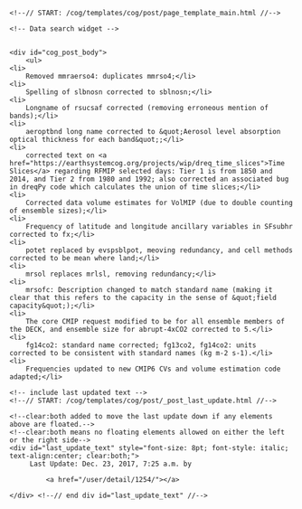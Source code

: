          

    <!--// START: /cog/templates/cog/post/page_template_main.html //-->
<!--// loading page body from page_template_main.html //-->




  	<!-- Data search widget -->
  	

    <div id="cog_post_body">
        <ul>
	<li>
		Removed mmraerso4: duplicates mmrso4;</li>
	<li>
		Spelling of slbnosn corrected to sblnosn;</li>
	<li>
		Longname of rsucsaf corrected (removing erroneous mention of bands);</li>
	<li>
		aeroptbnd long name corrected to &quot;Aerosol level absorption optical thickness for each band&quot;;</li>
	<li>
		corrected text on <a href="https://earthsystemcog.org/projects/wip/dreq_time_slices">Time Slices</a> regarding RFMIP selected days: Tier 1 is from 1850 and 2014, and Tier 2 from 1980 and 1992; also corrected an associated bug in dreqPy code which calculates the union of time slices;</li>
	<li>
		Corrected data volume estimates for VolMIP (due to double counting of ensemble sizes);</li>
	<li>
		Frequency of latitude and longitude ancillary variables in SFsubhr corrected to fx;</li>
	<li>
		potet replaced by evspsblpot, meoving redundancy, and cell methods corrected to be mean where land;</li>
	<li>
		mrsol replaces mrlsl, removing redundancy;</li>
	<li>
		mrsofc: Description changed to match standard name (making it clear that this refers to the capacity in the sense of &quot;field capacity&quot;);</li>
	<li>
		The core CMIP request modified to be for all ensemble members of the DECK, and ensemble size for abrupt-4xCO2 corrected to 5.</li>
	<li>
		fg14co2: standard name corrected; fg13co2, fg14co2: units corrected to be consistent with standard names (kg m-2 s-1).</li>
	<li>
		Frequencies updated to new CMIP6 CVs and volume estimation code adapted;</li>
</ul>
    </div> <!--// end div id=cog_post_body //-->

    <!-- include last updated text -->
    <!--// START: /cog/templates/cog/post/_post_last_update.html //-->

    <!--clear:both added to move the last update down if any elements above are floated.-->
    <!--clear:both means no floating elements allowed on either the left or the right side-->
	<div id="last_update_text" style="font-size: 8pt; font-style: italic; text-align:center; clear:both;">
	     Last Update: Dec. 23, 2017, 7:25 a.m. by
         
             <a href="/user/detail/1254/"></a>
         
	</div> <!--// end div id="last_update_text" //-->
